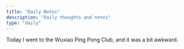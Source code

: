 ```yaml
---
title: "Daily Notes"
description: "Daily thoughts and notes"
type: "daily"
--- 
```

Today I went to the Wuxiao Ping Pong Club, and it was a bit awkward.